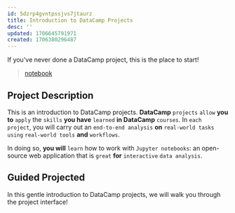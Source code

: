 ```yaml
---
id: 5dzrp4gvntpssjvs7jtaurz
title: Introduction to DataCamp Projects
desc: ''
updated: 1706645791971
created: 1706380296487
---
```


If you've never done a DataCamp project, this is the place to start!

>[notebook](<projects/Introduction to DataCamp Projects/notebook.ipynb>)


## Project Description

This is an introduction to DataCamp projects. **DataCamp** `projects` `allow` **you to** `apply` the `skills` **you have** `learned` **in DataCamp** `courses`. In `each project`, you will carry out an `end-to-end analysis` **on** `real-world tasks` `using` `real-world tools` **and** `workflows`.

In doing so, **you will** `learn` how to work with `Jupyter notebooks`: an open-source web application that is `great` **for** `interactive` `data analysis`.


## Guided Projected

In this gentle introduction to DataCamp projects, we will walk you through the project interface!